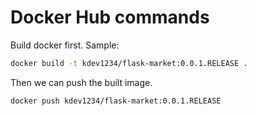 # Docker Hub commands

Build docker first. Sample:

```bash
docker build -t kdev1234/flask-market:0.0.1.RELEASE .
```

Then we can push the built image.

```bash
docker push kdev1234/flask-market:0.0.1.RELEASE
```